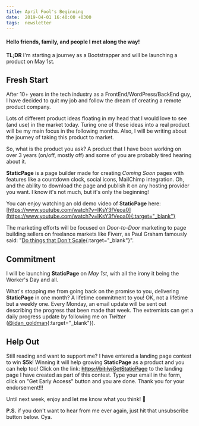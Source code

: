 ```yaml
---
title: April Fool's Beginning
date:  2019-04-01 16:40:00 +0300
tags:  newsletter
---
```


#### Hello friends, family, and people I met along the way!

**TL;DR** I'm starting a journey as a Bootstrapper and will be launching a product on May 1st.

## Fresh Start
After 10+ years in the tech industry as a FrontEnd/WordPress/BackEnd guy, I have decided to quit my job and follow the dream of creating a remote product company.

Lots of different product ideas floating in my head that I would love to see (and use) in the market today. Turing one of these ideas into a real product will be my main focus in the following months. Also, I will be writing about the journey of taking this product to market.

So, what is the product you ask? A product that I have been working on over 3 years (on/off, mostly off) and some of you are probably tired hearing about it.

**StaticPage** is a page builder made for creating *Coming Soon* pages with features like a countdown clock, social icons, MailChimp integration. Oh, and the ability to download the page and publish it on any hosting provider you want. I know it's not much, but it's only the beginning!

You can enjoy watching an old demo video of **StaticPage** here:\
[https://www.youtube.com/watch?v=IKsY3fVeoa0](https://www.youtube.com/watch?v=IKsY3fVeoa0){:target="_blank"}

The marketing efforts will be focused on *Door-to-Door* marketing to page building sellers on freelance markets like Fiverr, as Paul Graham famously said: "[Do things that Don't Scale](http://paulgraham.com/ds.html){:target="_blank"}".


## Commitment
I will be launching **StaticPage** on *May 1st*, with all the irony it being the Worker's Day and all.

What's stopping me from going back on the promise to you, delivering **StaticPage** in one month? A lifetime commitment to you! OK, not a lifetime but a weekly one. Every Monday, an email update will be sent out describing the progress that been made that week. The extremists can get a daily progress update by following me on *Twitter* ([@idan_goldman](https://twitter.com/idan_goldman){:target="_blank"}).

## Help Out
Still reading and want to support me? I have entered a landing page contest to win **$5k**! Winning it will help growing **StaticPage** as a product and you can help too! Click on the link: ~~https://bit.ly/GetStaticPage~~ to the landing page I have created as part of this contest. Type your email in the form, click on "Get Early Access" button and you are done. Thank you for your endorsement!!!

Until next week, enjoy and let me know what you think! 🙌

**P.S.** if you don't want to hear from me ever again, just hit that unsubscribe button below. Cya.
